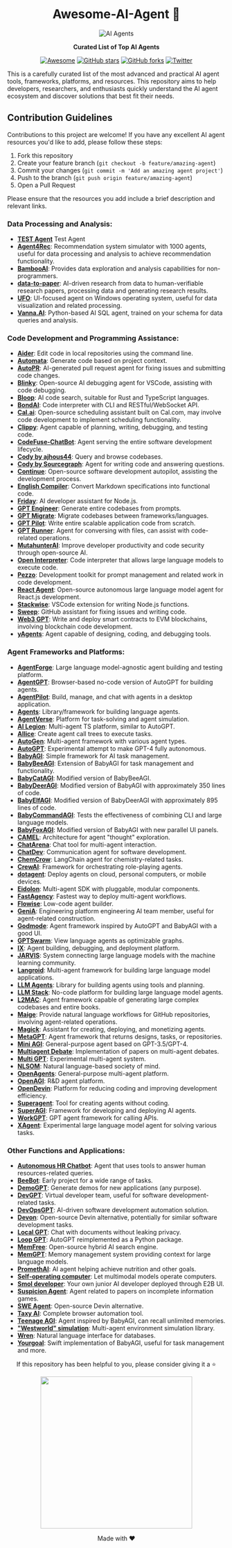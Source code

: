<div align="center">

# Awesome-AI-Agent 🤖

  
![AI Agents](https://github.com/sindresorhus/awesome/raw/main/media/logo.svg)

**Curated List of Top AI Agents**

[![Awesome](https://awesome.re/badge.svg)](https://awesome.re)
[![GitHub stars](https://img.shields.io/github/stars/huer-hu/Awesome-AI-Agent?style=social)](https://github.com/huer-hu/Awesome-AI-Agent/stargazers)
[![GitHub forks](https://img.shields.io/github/forks/huer-hu/Awesome-AI-Agent?style=social)](https://github.com/huer-hu/Awesome-AI-Agent/network/members)
[![Twitter](https://img.shields.io/twitter/url?style=social&url=https%3A%2F%2Fgithub.com%2Fxinouyang%2FAwesome-AI-Agent)](https://twitter.com/intent/tweet?text=Check%20out%20this%20awesome%20list%20of%20AI%20Agents!&url=https://github.com/huer-hu/Awesome-AI-Agent)

</div>

This is a carefully curated list of the most advanced and practical AI agent tools, frameworks, platforms, and resources. This repository aims to help developers, researchers, and enthusiasts quickly understand the AI agent ecosystem and discover solutions that best fit their needs.

## Contribution Guidelines

Contributions to this project are welcome! If you have any excellent AI agent resources you'd like to add, please follow these steps:

1. Fork this repository
2. Create your feature branch (`git checkout -b feature/amazing-agent`)
3. Commit your changes (`git commit -m 'Add an amazing agent project'`)
4. Push to the branch (`git push origin feature/amazing-agent`)
5. Open a Pull Request

Please ensure that the resources you add include a brief description and relevant links.

### Data Processing and Analysis:


- **[TEST Agent](https://github.com/LehengTHU/Agent4Rec1s)** Test Agent
- **[Agent4Rec](https://github.com/LehengTHU/Agent4Rec)**: Recommendation system simulator with 1000 agents, useful for data processing and analysis to achieve recommendation functionality.
- **[BambooAI](https://github.com/pgalko/BambooAI)**: Provides data exploration and analysis capabilities for non-programmers.
- **[data-to-paper](https://github.com/Technion-Kishony-lab/data-to-paper)**: AI-driven research from data to human-verifiable research papers, processing data and generating research results.
- **[UFO](https://github.com/microsoft/UFO)**: UI-focused agent on Windows operating system, useful for data visualization and related processing.
- **[Vanna.AI](https://vanna.ai/)**: Python-based AI SQL agent, trained on your schema for data queries and analysis.

### Code Development and Programming Assistance:
- **[Aider](https://github.com/paul-gauthier/aider)**: Edit code in local repositories using the command line.
- **[Automata](https://github.com/emrgnt-cmplxty/automata)**: Generate code based on project context.
- **[AutoPR](https://github.com/irgolic/AutoPR)**: AI-generated pull request agent for fixing issues and submitting code changes.
- **[Blinky](https://github.com/seahyinghang8/blinky)**: Open-source AI debugging agent for VSCode, assisting with code debugging.
- **[Bloop](https://bloop.ai/)**: AI code search, suitable for Rust and TypeScript languages.
- **[BondAI](https://bondai.dev/)**: Code interpreter with CLI and RESTful/WebSocket API.
- **[Cal.ai](https://cal.ai/)**: Open-source scheduling assistant built on Cal.com, may involve code development to implement scheduling functionality.
- **[Clippy](https://github.com/ennucore/clippy)**: Agent capable of planning, writing, debugging, and testing code.
- **[CodeFuse-ChatBot](https://github.com/codefuse-ai/codefuse-chatbot)**: Agent serving the entire software development lifecycle.
- **[Cody by ajhous44](https://github.com/ajhous44/cody)**: Query and browse codebases.
- **[Cody by Sourcegraph](https://docs.sourcegraph.com/cody)**: Agent for writing code and answering questions.
- **[Continue](https://continue.dev/)**: Open-source software development autopilot, assisting the development process.
- **[English Compiler](https://github.com/uilicious/english-compiler)**: Convert Markdown specifications into functional code.
- **[Friday](https://github.com/amirrezasalimi/friday/)**: AI developer assistant for Node.js.
- **[GPT Engineer](https://gptengineer.app/)**: Generate entire codebases from prompts.
- **[GPT Migrate](https://github.com/0xpayne/gpt-migrate)**: Migrate codebases between frameworks/languages.
- **[GPT Pilot](https://github.com/Pythagora-io/gpt-pilot)**: Write entire scalable application code from scratch.
- **[GPT Runner](https://github.com/nicepkg/gpt-runner)**: Agent for conversing with files, can assist with code-related operations.
- **[MutahunterAI](https://github.com/codeintegrity-ai/mutahunter)**: Improve developer productivity and code security through open-source AI.
- **[Open Interpreter](https://openinterpreter.com/)**: Code interpreter that allows large language models to execute code.
- **[Pezzo](https://www.pezzo.ai/)**: Development toolkit for prompt management and related work in code development.
- **[React Agent](https://reactagent.io/)**: Open-source autonomous large language model agent for React.js development.
- **[Stackwise](https://github.com/stackwiseai/stackwise)**: VSCode extension for writing Node.js functions.
- **[Sweep](https://sweep.dev/)**: GitHub assistant for fixing issues and writing code.
- **[Web3 GPT](https://w3gpt.ai/)**: Write and deploy smart contracts to EVM blockchains, involving blockchain code development.
- **[yAgents](https://github.com/yeagerai/yeagerai-agent)**: Agent capable of designing, coding, and debugging tools.

### Agent Frameworks and Platforms:
- **[AgentForge](https://github.com/DataBassGit/AgentForge)**: Large language model-agnostic agent building and testing platform.
- **[AgentGPT](https://agentgpt.reworkd.ai/)**: Browser-based no-code version of AutoGPT for building agents.
- **[AgentPilot](https://github.com/jbexta/AgentPilot)**: Build, manage, and chat with agents in a desktop application.
- **[Agents](https://github.com/aiwaves-cn/agents)**: Library/framework for building language agents.
- **[AgentVerse](https://github.com/OpenBMB/AgentVerse)**: Platform for task-solving and agent simulation.
- **[AI Legion](https://github.com/eumemic/ai-legion)**: Multi-agent TS platform, similar to AutoGPT.
- **[AIlice](https://github.com/myshell-ai/AIlice)**: Create agent call trees to execute tasks.
- **[AutoGen](https://github.com/microsoft/autogen)**: Multi-agent framework with various agent types.
- **[AutoGPT](https://agpt.co/?utm_source=awesome-ai-agents)**: Experimental attempt to make GPT-4 fully autonomous.
- **[BabyAGI](https://github.com/yoheinakajima/babyagi)**: Simple framework for AI task management.
- **[BabyBeeAGI](https://yoheinakajima.com/babybeeagi-task-management-and-functionality-expansion-on-top-of-babyagi/)**: Extension of BabyAGI for task management and functionality.
- **[BabyCatAGI](https://replit.com/@YoheiNakajima/BabyCatAGI)**: Modified version of BabyBeeAGI.
- **[BabyDeerAGI](https://twitter.com/yoheinakajima/status/1666313838868992001)**: Modified version of BabyAGI with approximately 350 lines of code.
- **[BabyElfAGI](https://twitter.com/yoheinakajima/status/1678443482866933760)**: Modified version of BabyDeerAGI with approximately 895 lines of code.
- **[BabyCommandAGI](https://github.com/saten-private/BabyCommandAGI)**: Tests the effectiveness of combining CLI and large language models.
- **[BabyFoxAGI](https://github.com/yoheinakajima/babyagi/tree/main/classic/babyfoxagi)**: Modified version of BabyAGI with new parallel UI panels.
- **[CAMEL](https://github.com/camel-ai/camel)**: Architecture for agent "thought" exploration.
- **[ChatArena](https://www.chatarena.org/)**: Chat tool for multi-agent interaction.
- **[ChatDev](https://github.com/OpenBMB/ChatDev)**: Communication agent for software development.
- **[ChemCrow](https://github.com/ur-whitelab/chemcrow-public)**: LangChain agent for chemistry-related tasks.
- **[CrewAI](https://github.com/joaomdmoura/crewai)**: Framework for orchestrating role-playing agents.
- **[dotagent](https://github.com/dot-agent/dotagent)**: Deploy agents on cloud, personal computers, or mobile devices.
- **[Eidolon](https://eidolonai.com/)**: Multi-agent SDK with pluggable, modular components.
- **[FastAgency](https://fastagency.ai/latest/)**: Fastest way to deploy multi-agent workflows.
- **[Flowise](https://flowiseai.com/)**: Low-code agent builder.
- **[GeniA](https://github.com/genia-dev/GeniA)**: Engineering platform engineering AI team member, useful for agent-related construction.
- **[Godmode](https://godmode.space/)**: Agent framework inspired by AutoGPT and BabyAGI with a good UI.
- **[GPTSwarm](https://gptswarm.org/)**: View language agents as optimizable graphs.
- **[IX](https://github.com/kreneskyp/ix)**: Agent building, debugging, and deployment platform.
- **[JARVIS](https://github.com/microsoft/JARVIS)**: System connecting large language models with the machine learning community.
- **[Langroid](https://github.com/langroid/langroid)**: Multi-agent framework for building large language model applications.
- **[LLM Agents](https://github.com/mpaepper/llm_agents)**: Library for building agents using tools and planning.
- **[LLM Stack](https://llmstack.ai/)**: No-code platform for building large language model agents.
- **[L2MAC](https://github.com/samholt/l2mac)**: Agent framework capable of generating large complex codebases and entire books.
- **[Maige](https://maige.app)**: Provide natural language workflows for GitHub repositories, involving agent-related operations.
- **[Magick](https://www.magickml.com/)**: Assistant for creating, deploying, and monetizing agents.
- **[MetaGPT](https://github.com/geekan/MetaGPT)**: Agent framework that returns designs, tasks, or repositories.
- **[Mini AGI](https://github.com/muellerberndt/mini-agi)**: General-purpose agent based on GPT-3.5/GPT-4.
- **[Multiagent Debate](https://github.com/composable-models/llm_multiagent_debate)**: Implementation of papers on multi-agent debates.
- **[Multi GPT](https://github.com/rumpfmax/Multi-GPT)**: Experimental multi-agent system.
- **[NLSOM](https://github.com/mczhuge/NLSOM)**: Natural language-based society of mind.
- **[OpenAgents](https://github.com/xlang-ai/OpenAgents)**: General-purpose multi-agent platform.
- **[OpenAGI](https://github.com/agiresearch/OpenAGI)**: R&D agent platform.
- **[OpenDevin](https://github.com/OpenDevin/OpenDevin)**: Platform for reducing coding and improving development efficiency.
- **[Superagent](https://www.superagent.sh/)**: Tool for creating agents without coding.
- **[SuperAGI](https://superagi.com/)**: Framework for developing and deploying AI agents.
- **[WorkGPT](https://github.com/team-openpm/workgpt)**: GPT agent framework for calling APIs.
- **[XAgent](https://github.com/OpenBMB/XAgent)**: Experimental large language model agent for solving various tasks.

### Other Functions and Applications:
- **[Autonomous HR Chatbot](https://github.com/stepanogil/autonomous-hr-chatbot)**: Agent that uses tools to answer human resources-related queries.
- **[BeeBot](https://github.com/AutoPackAI/beebot)**: Early project for a wide range of tasks.
- **[DemoGPT](https://github.com/melih-unsal/DemoGPT)**: Generate demos for new applications (any purpose).
- **[DevGPT](https://github.com/jina-ai/dev-gpt)**: Virtual developer team, useful for software development-related tasks.
- **[DevOpsGPT](https://github.com/kuafuai/DevOpsGPT)**: AI-driven software development automation solution.
- **[Devon](https://github.com/entropy-research/Devon)**: Open-source Devin alternative, potentially for similar software development tasks.
- **[Local GPT](https://github.com/PromtEngineer/localGPT)**: Chat with documents without leaking privacy.
- **[Loop GPT](https://github.com/farizrahman4u/loopgpt/tree/main)**: AutoGPT reimplemented as a Python package.
- **[MemFree](https://github.com/memfreeme/memfree)**: Open-source hybrid AI search engine.
- **[MemGPT](https://github.com/cpacker/MemGPT)**: Memory management system providing context for large language models.
- **[PromethAI](https://github.com/topoteretes/PromethAI-Backend)**: AI agent helping achieve nutrition and other goals.
- **[Self-operating computer](https://www.hyperwriteai.com/self-operating-computer)**: Let multimodal models operate computers.
- **[Smol developer](https://github.com/smol-ai/developer)**: Your own junior AI developer deployed through E2B UI.
- **[Suspicion Agent](https://github.com/CR-Gjx/Suspicion-Agent)**: Agent related to papers on incomplete information games.
- **[SWE Agent](https://github.com/princeton-nlp/SWE-agent)**: Open-source Devin alternative.
- **[Taxy AI](https://github.com/TaxyAI/browser-extension)**: Complete browser automation tool.
- **[Teenage AGI](https://github.com/seanpixel/Teenage-AGI/blob/main/README.md#experiments)**: Agent inspired by BabyAGI, can recall unlimited memories.
- **["Westworld" simulation](https://theolvs.github.io/westworld/)**: Multi-agent environment simulation library.
- **[Wren](https://www.getwren.ai/)**: Natural language interface for databases.
- **[Yourgoal](https://github.com/pj4533/yourgoal/?utm_source=awesome-ai-agents)**: Swift implementation of BabyAGI, useful for task management and more.


<div align="center">
  <p>If this repository has been helpful to you, please consider giving it a ⭐️ </p>
  
  <img src="https://user-images.githubusercontent.com/3369400/133268513-5bfe2f93-4402-42c9-a403-81c9e86934b6.jpeg" width="350" />
  
  <p>Made with ❤️</p>
</div>
